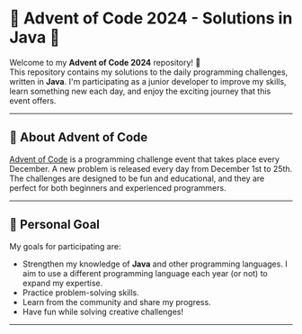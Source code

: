 # 🎄 Advent of Code 2024 - Solutions in Java 🎄

Welcome to my **Advent of Code 2024** repository! 🚀  
This repository contains my solutions to the daily programming challenges, written in **Java**. I'm participating as a junior developer to improve my skills, learn something new each day, and enjoy the exciting journey that this event offers.

---

## 📖 About Advent of Code
[Advent of Code](https://adventofcode.com/) is a programming challenge event that takes place every December. A new problem is released every day from December 1st to 25th. The challenges are designed to be fun and educational, and they are perfect for both beginners and experienced programmers.

---

## 🧩 Personal Goal
My goals for participating are:  
- Strengthen my knowledge of **Java** and other programming languages. I aim to use a different programming language each year (or not) to expand my expertise.
- Practice problem-solving skills.  
- Learn from the community and share my progress.  
- Have fun while solving creative challenges!

--- 

